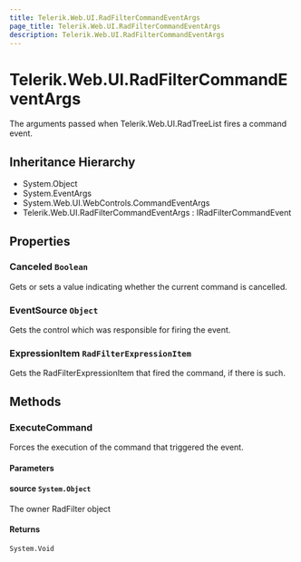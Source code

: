 ```yaml
---
title: Telerik.Web.UI.RadFilterCommandEventArgs
page_title: Telerik.Web.UI.RadFilterCommandEventArgs
description: Telerik.Web.UI.RadFilterCommandEventArgs
---
```


# Telerik.Web.UI.RadFilterCommandEventArgs

The arguments passed when Telerik.Web.UI.RadTreeList fires a command event.

## Inheritance Hierarchy

* System.Object
* System.EventArgs
* System.Web.UI.WebControls.CommandEventArgs
* Telerik.Web.UI.RadFilterCommandEventArgs : IRadFilterCommandEvent

## Properties

###  Canceled `Boolean`

Gets or sets a value indicating whether the current command is cancelled.

###  EventSource `Object`

Gets the control which was responsible for firing the event.

###  ExpressionItem `RadFilterExpressionItem`

Gets the RadFilterExpressionItem that fired the command, if there is such.

## Methods

###  ExecuteCommand

Forces the execution of the command that triggered the event.

#### Parameters

#### source `System.Object`

The owner RadFilter object

#### Returns

`System.Void` 

